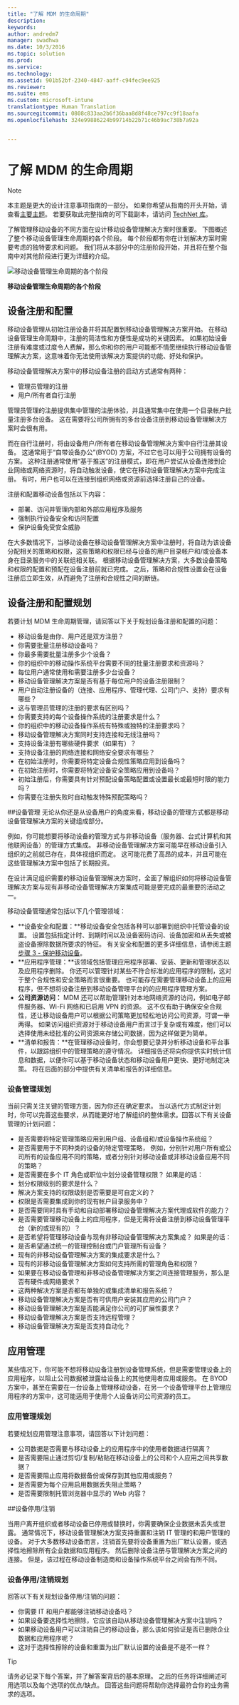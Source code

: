 ```yaml
---
title: "了解 MDM 的生命周期"
description: 
keywords: 
author: andredm7
manager: swadhwa
ms.date: 10/3/2016
ms.topic: solution
ms.prod: 
ms.service: 
ms.technology: 
ms.assetid: 901b52bf-2340-4847-aaff-c94fec9ee925
ms.reviewer: 
ms.suite: ems
ms.custom: microsoft-intune
translationtype: Human Translation
ms.sourcegitcommit: 0808c833aa2b6f36baa8d8f48ce797cc9f18aafa
ms.openlocfilehash: 324e99886224b99714b22b71c46b9ac738b7a92a


---
```


# 了解 MDM 的生命周期

>[!NOTE]
>本主题是更大的设计注意事项指南的一部分。 如果你希望从指南的开头开始，请查看[主要主题](mdm-design-considerations-guide.md)。 若要获取此完整指南的可下载副本，请访问 [TechNet 库](https://gallery.technet.microsoft.com/Mobile-Device-Management-7d401582)。

了解管理移动设备的不同方面在设计移动设备管理解决方案时很重要。 下图概述了整个移动设备管理生命周期的各个阶段。 每个阶段都有你在计划解决方案时需要考虑的独特要求和问题。 我们将从本部分中的注册阶段开始，并且将在整个指南中对其他阶段进行更为详细的介绍。

![移动设备管理生命周期的各个阶段](./media/MDM_Figure_03.png)

**移动设备管理生命周期的各个阶段**

## 设备注册和配置
移动设备管理从初始注册设备并将其配置到移动设备管理解决方案开始。 在移动设备管理生命周期中，注册的简洁性和方便性是成功的关键因素。 如果初始设备注册有难度或过度令人费解，那么你和你的用户可能都不情愿继续执行移动设备管理解决方案，这意味着你无法使用该解决方案提供的功能、好处和保护。

移动设备管理解决方案中的移动设备注册的启动方式通常有两种：

- 管理员管理的注册
- 用户/所有者自行注册
 
管理员管理的注册提供集中管理的注册体验，并且通常集中在使用一个目录帐户批量注册多台设备。 这在需要将公司所拥有的多台设备注册到移动设备管理解决方案时会很有用。

而在自行注册时，将由设备用户/所有者在移动设备管理解决方案中自行注册其设备。 这通常用于“自带设备办公”(BYOD) 方案，不过它也可以用于公司拥有设备的方案。 这种注册通常使用“基于推送”的注册模式，即在用户尝试从设备连接到企业网络或网络资源时，将自动触发设备，使它在移动设备管理解决方案中完成注册。 有时，用户也可以在连接到组织网络或资源前选择注册自己的设备。

注册和配置移动设备包括以下内容：

- 部署、访问并管理内部和外部应用程序及服务
- 强制执行设备安全和访问配置
- 保护设备免受安全威胁

在大多数情况下，当移动设备在移动设备管理解决方案中注册时，将自动为该设备分配相关的策略和权限，这些策略和权限已经与设备的用户目录帐户和/或设备本身在目录服务中的关联组相关联。 根据移动设备管理解决方案，大多数设备策略和权限的配置和预配在设备注册前就已完成。 之后，策略和合规性设置会在设备注册后立即生效，从而避免了注册和合规性之间的断链。

## 设备注册和配置规划

若要计划 MDM 生命周期管理，请回答以下关于规划设备注册和配置的问题：

- 移动设备是由你、用户还是双方注册？
- 你需要批量注册移动设备吗？
- 你最多需要批量注册多少个设备？
- 你的组织中的移动操作系统平台需要不同的批量注册要求和资源吗？
- 每位用户通常使用和需要注册多少台设备？
- 移动设备管理解决方案是否有基于每位用户的设备注册限制？
- 用户自动注册设备的（连接、应用程序、管理代理、公司门户、支持）要求有哪些？
-  这与管理员管理的注册的要求有区别吗？
-  你需要支持的每个设备操作系统的注册要求是什么？
-  你的组织中的移动设备操作系统有特殊或独特的注册要求吗？
-  移动设备管理解决方案同时支持连接和无线注册吗？
-  支持设备注册有哪些硬件要求（如果有）？
-  支持设备注册的网络连接和网络安全要求有哪些？
-  在初始注册时，你需要将特定设备合规性策略应用到设备吗？
-  在初始注册时，你需要将特定设备安全策略应用到设备吗？
-  初始注册后，你需要具有针对预配设备策略配置或设置最长或最短时限的能力吗？
-  你需要在注册失败时自动触发特殊预配策略吗？

##设备管理
无论从你还是从设备用户的角度来看，移动设备的管理方式都是移动设备管理解决方案的关键组成部分。

例如，你可能想要将移动设备的管理方式与非移动设备（服务器、台式计算机和其他联网设备）的管理方式集成。 非移动设备管理解决方案可能早在移动设备引入组织的之前就已存在，具体视组织而定。 这可能花费了高昂的成本，并且可能在这些管理解决方案中包括了长期投资。

在设计满足组织需要的移动设备管理解决方案时，全面了解组织如何将移动设备管理解决方案与现有非移动设备管理解决方案集成可能是要完成的最重要的活动之一。

移动设备管理通常包括以下几个管理领域：

- **设备安全和配置：**移动设备安全包括各种可以部署到组织中托管设备的设置。 设置包括指定计时、到期时间以及设备密码访问、设备加密和从丢失或被盗设备擦除数据所要求的特征。 有关安全和配置的更多详细信息，请参阅主题[步骤 3 - 保护移动设备](mdm-step-3-plan-enhancing-mobile-devices-protection.md)。
- **应用程序管理：**该领域包括管理应用程序部署、安装、更新和管理状态以及应用程序删除。 你还可以管理针对某些不符合标准的应用程序的限制，这对于整个合规性和安全策略而言很重要。 也可能存在需要管理移动设备上的应用程序，但不想将设备注册到移动设备管理平台的的应用程序管理方案。
- **公司资源访问：** MDM 还可以帮助管理针对本地网络资源的访问，例如电子邮件服务器、Wi-Fi 网络和已启用 VPN 的资源。 这不仅有助于确保安全合规性，还让移动设备用户可以根据公司策略更加轻松地访问公司资源，可谓一举两得。 如果访问组织资源对于移动设备用户而言过于复杂或有难度，他们可以选择使用未经批准的公司资源来存储公司数据，因为这样做更为简单。
- **清单和报告：**在管理移动设备时，你会想要记录并分析移动设备和平台事件，以跟踪组织中的管理策略的遵守情况。 详细报告还将向你提供实时统计信息和数据，以便你可以基于移动设备状态和移动设备用户更快、更好地制定决策。 将在后面的部分中提供有关清单和报告的详细信息。

### 设备管理规划
当前只需关注关键的管理方面，因为你还在确定要求。 当以迭代方式制定计划时，你可以完善这些要求，从而能更好地了解组织的整体需求。</para><para>回答以下有关设备管理的计划问题：

- 是否需要将特定管理策略应用到用户组、设备组和/或设备操作系统组？
- 是否需要用于不同种类的设备的特定管理策略， 例如，分别针对用户所有或公司所有的设备应用不同的策略，或者分别针对移动设备或非移动设备应用不同的策略？
- 是否需要在多个 IT 角色或职位中划分设备管理权限？ 如果是的话：
 - 划分权限级别的要求是什么？
 - 解决方案支持的权限级别是否需要是可自定义的？
 - 权限是否需要集成到你的现有帐户目录服务中？
- 是否需要同时具有手动和自动部署移动设备管理解决方案代理或软件的能力？
- 是否需要管理移动设备上的应用程序，但是无需将设备注册到移动设备管理平台（新的或现有的）？
- 是否希望将管理移动设备与现有非移动设备管理解决方案集成？ 如果是的话：
 - 是否希望通过统一的管理控制台或门户管理所有设备？
 - 现有的非移动设备管理解决方案的集成要求是什么？
 - 现有的非移动设备管理解决方案如何支持所需的管理角色和权限？
 - 如果要在移动设备管理和非移动设备管理解决方案之间连接管理服务，那么是否有硬件或网络要求？
 - 这两种解决方案是否都有单独的或集成清单和报告系统？
- 移动设备管理解决方案是否有可供用户安装其应用的公司门户？
- 移动设备管理解决方案是否能满足你公司的可扩展性要求？
- 移动设备管理解决方案是否支持远程管理？
- 移动设备管理解决方案是否支持自动化？

## 应用管理

某些情况下，你可能不想将移动设备注册到设备管理系统，但是需要管理设备上的应用程序，以阻止公司数据被泄露给设备上的其他使用者应用或服务。 在 BYOD 方案中，甚至在需要在一台设备上管理移动设备，在另一个设备管理平台上管理应用程序的方案中，这可能适用于使用个人设备访问公司资源的员工。

### 应用管理规划

若要规划应用管理注意事项，请回答以下计划问题：

- 公司数据是否需要与移动设备上的应用程序中的使用者数据进行隔离？
- 是否需要阻止通过剪切/复制/粘贴在移动设备上的公司和个人应用之间共享数据？
- 是否需要阻止应用将数据备份或保存到其他应用或服务？
- 是否需要为每个应用启用数据丢失阻止策略？
- 是否需要限制托管浏览器中显示的 Web 内容？

##设备停用/注销

当用户离开组织或者移动设备已停用或替换时，你需要确保企业数据未丢失或泄露。 通常情况下，移动设备管理解决方案支持重置和注销 IT 管理的和用户管理的设备。 对于大多数移动设备而言，注销首先要将设备重置为出厂默认设置，或选择性地擦除所有企业数据和应用程序。 然后删除设备注册与管理解决方案之间的连接。 但是，该过程在移动设备制造商和设备操作系统平台之间会有所不同。

### 设备停用/注销规划

回答以下有关规划设备停用/注销的问题：

- 你需要 IT 和用户都能够注销移动设备吗？
- 如果设备要选择性地擦除，它应该自动从移动设备管理解决方案中注销吗？
- 如果移动设备用户可以注销自己的移动设备，那么该如何验证是否已删除企业数据和应用程序呢？
 - 这对于选择性擦除的设备和重置为出厂默认设置的设备是不是不一样？

>[!TIP]
>请务必记录下每个答案，并了解答案背后的基本原理。 之后的任务将详细阐述可用选项以及每个选项的优点/缺点。  回答这些问题将帮助你选择最符合你的业务需求的选项。



<!--HONumber=Oct16_HO1-->


